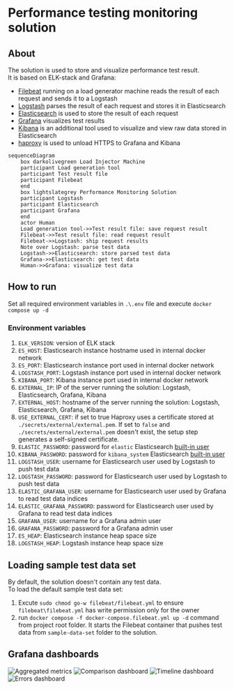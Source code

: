 # Performance testing monitoring solution
## About

The solution is used to store and visualize performance test result.  
It is based on ELK-stack and Grafana:

*  [Filebeat](https://www.elastic.co/beats/filebeat) running on a load generator machine reads the result of each request and sends it to a Logstash
*  [Logstash](https://www.elastic.co/logstash) parses the result of each request and stores it in Elasticsearch
*  [Elasticsearch](https://www.elastic.co/elasticsearch/) is used to store the result of each request
*  [Grafana](https://grafana.com/) visualizes test results
*  [Kibana](https://www.elastic.co/kibana) is an additional tool used to visualize and view raw data stored in Elasticsearch
*  [haproxy](https://www.haproxy.org/) is used to unload HTTPS to Grafana and Kibana

```mermaid
sequenceDiagram
    box darkolivegreen Load Injector Machine
    participant Load generation tool
    participant Test result file
    participant Filebeat
    end
    box lightslategrey Performance Monitoring Solution
    participant Logstash
    participant Elasticsearch
    participant Grafana
    end
    actor Human
    Load generation tool->>Test result file: save request result
    Filebeat->>Test result file: read request result
    Filebeat->>Logstash: ship request results
    Note over Logstash: parse test data
    Logstash->>Elasticsearch: store parsed test data
    Grafana->>Elasticsearch: get test data
    Human->>Grafana: visualize test data
```

## How to run

Set all required environment variables in `.\.env` file and execute `docker compose up -d`

### Environment variables

1. `ELK_VERSION`: version of ELK stack
1. `ES_HOST`: Elasticsearch instance hostname used in internal docker network
1. `ES_PORT`: Elasticsearch instance port  used in internal docker network
1. `LOGSTASH_PORT`: Logstash instance port  used in internal docker network
1. `KIBANA_PORT`: Kibana instance port  used in internal docker network
1. `EXTERNAL_IP`: IP of the server running the solution: Logstash, Elasticsearch, Grafana, Kibana
1. `EXTERNAL_HOST`: hostname of the server running the solution: Logstash, Elasticsearch, Grafana, Kibana
1. `USE_EXTERNAL_CERT`: if set to true Haproxy uses a certificate stored at `./secrets/external/external.pem`. If set to `false` and `./secrets/external/external.pem` doesn't exist, the setup step generates a self-signed certificate.
1. `ELASTIC_PASSWORD`: password for `elastic` Elasticsearch [built-in user](https://www.elastic.co/guide/en/elasticsearch/reference/current/built-in-users.html)
1. `KIBANA_PASSWORD`: password for `kibana_system` Elasticsearch [built-in user](https://www.elastic.co/guide/en/elasticsearch/reference/current/built-in-users.html)
1. `LOGSTASH_USER`: username for Elasticsearch user used by Logstash to push test data
1. `LOGSTASH_PASSWORD`: password for Elasticsearch user used by Logstash to push test data
1. `ELASTIC_GRAFANA_USER`: username for Elasticsearch user used by Grafana to read test data indices
1. `ELASTIC_GRAFANA_PASSWORD`: password for Elasticsearch user used by Grafana to read test data indices
1. `GRAFANA_USER`: username for a Grafana admin user
1. `GRAFANA_PASSWORD`: password for a Grafana admin user
1. `ES_HEAP`: Elasticsearch instance heap space size
1. `LOGSTASH_HEAP`: Logstash instance heap space size

## Loading sample test data set

By default, the solution doesn't contain any test data.  
To load the default sample test data set:

1. Excute `sudo chmod go-w filebeat/filebeat.yml` to ensure `filebeat\filebeat.yml` has write permission only for the owner
1. run `docker compose -f docker-compose.filebeat.yml up -d` command from project root folder. 
It starts the Filebeat container that pushes test data from `sample-data-set` folder to the solution.

## Grafana dashboards

![Aggregated metrics](https://user-images.githubusercontent.com/22715888/266862000-90a3befd-0e6b-41e7-9d20-020506feaea9.png)
![Comparison dashboard](https://user-images.githubusercontent.com/22715888/266862041-61a10298-b3db-454d-a37c-6d5206ceb4d9.png)
![Timeline dashboard](https://user-images.githubusercontent.com/22715888/266862085-ca397680-a09d-4333-875b-61c42e891eea.png)
![Errors dashboard](https://user-images.githubusercontent.com/22715888/266862152-4334652c-47c3-430d-b2e3-17197e948051.png)
